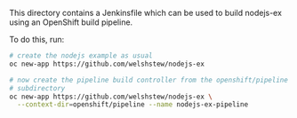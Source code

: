 This directory contains a Jenkinsfile which can be used to build
nodejs-ex using an OpenShift build pipeline.

To do this, run:

```bash
# create the nodejs example as usual
oc new-app https://github.com/welshstew/nodejs-ex

# now create the pipeline build controller from the openshift/pipeline
# subdirectory
oc new-app https://github.com/welshstew/nodejs-ex \
  --context-dir=openshift/pipeline --name nodejs-ex-pipeline
```
